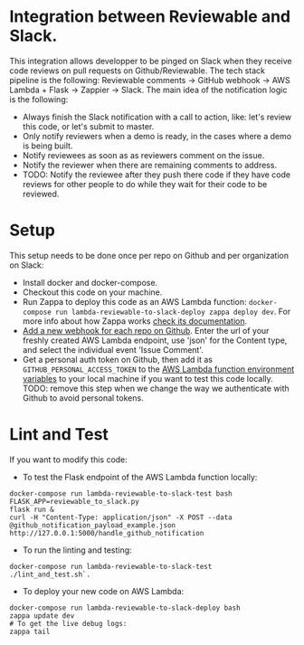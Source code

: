 # Integration between Reviewable and Slack.

This integration allows developper to be pinged on Slack when they receive code reviews on pull requests on Github/Reviewable.
The tech stack pipeline is the following: Reviewable comments -> GitHub webhook -> AWS Lambda + Flask -> Zappier -> Slack.
The main idea of the notification logic is the following:

* Always finish the Slack notification with a call to action, like: let's review this code, or let's submit to master.
* Only notify reviewers when a demo is ready, in the cases where a demo is being built.
* Notify reviewees as soon as as reviewers comment on the issue.
* Notify the reviewer when there are remaining comments to address.
* TODO: Notify the reviewee after they push there code if they have code reviews for other people to do while they wait for their code to be reviewed.

# Setup

This setup needs to be done once per repo on Github and per organization on Slack:

* Install docker and docker-compose.
* Checkout this code on your machine.
* Run Zappa to deploy this code as an AWS Lambda function: `docker-compose run lambda-reviewable-to-slack-deploy zappa deploy dev`. For more info about how Zappa works [check its documentation](https://github.com/Miserlou/Zappa).
* [Add a new webhook for each repo on Github](https://developer.github.com/webhooks/creating/). Enter the url of your freshly created AWS Lambda endpoint, use 'json' for the Content type, and select the individual event 'Issue Comment'.
* Get a personal auth token on Github, then add it as `GITHUB_PERSONAL_ACCESS_TOKEN` to the [AWS Lambda function environment variables](https://console.aws.amazon.com/lambda/home) to your local machine if you want to test this code locally. TODO: remove this step when we change the way we authenticate with Github to avoid personal tokens.

# Lint and Test
If you want to modify this code:

* To test the Flask endpoint of the AWS Lambda function locally:
```
docker-compose run lambda-reviewable-to-slack-test bash
FLASK_APP=reviewable_to_slack.py
flask run &
curl -H "Content-Type: application/json" -X POST --data @github_notification_payload_example.json http://127.0.0.1:5000/handle_github_notification
```
* To run the linting and testing:
```
docker-compose run lambda-reviewable-to-slack-test ./lint_and_test.sh`.
```
* To deploy your new code on AWS Lambda:
```
docker-compose run lambda-reviewable-to-slack-deploy bash
zappa update dev
# To get the live debug logs:
zappa tail
```

